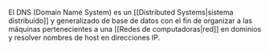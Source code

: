 El DNS (Domain Name System) es un [[Distributed Systems|sistema distribuido]] y generalizado de base de datos con el fin de organizar a las máquinas pertenecientes a una [[Redes de computadoras|red]] en dominios y resolver nombres de host en direcciones IP.